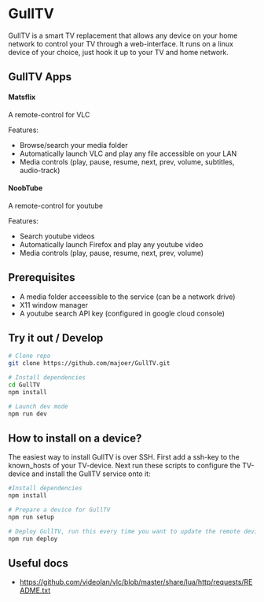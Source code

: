 # GullTV

GullTV is a smart TV replacement that allows any device on your home network to control your TV through a web-interface.
It runs on a linux device of your choice, just hook it up to your TV and home network.

## GullTV Apps

#### Matsflix

A remote-control for VLC

Features:

- Browse/search your media folder
- Automatically launch VLC and play any file accessible on your LAN
- Media controls (play, pause, resume, next, prev, volume, subtitles, audio-track)

#### NoobTube

A remote-control for youtube

Features:

- Search youtube videos
- Automatically launch Firefox and play any youtube video
- Media controls (play, pause, resume, next, prev, volume)

## Prerequisites

- A media folder acceessible to the service (can be a network drive)
- X11 window manager
- A youtube search API key (configured in google cloud console)

## Try it out / Develop

```bash
# Clone repo
git clone https://github.com/majoer/GullTV.git

# Install dependencies
cd GullTV
npm install

# Launch dev mode
npm run dev
```

## How to install on a device?

The easiest way to install GullTV is over SSH.
First add a ssh-key to the known_hosts of your TV-device.
Next run these scripts to configure the TV-device and install the GullTV service onto it:

```bash
#Install dependencies
npm install

# Prepare a device for GullTV
npm run setup

# Deploy GullTV, run this every time you want to update the remote device
npm run deploy
```

## Useful docs

- https://github.com/videolan/vlc/blob/master/share/lua/http/requests/README.txt
